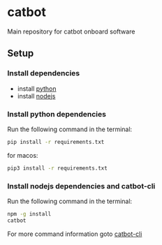 # catbot
Main repository for catbot onboard software

## Setup
### Install dependencies
* install [python](https://www.python.org/downloads/)
* install [nodejs](https://nodejs.org/en/download/)
### Install python dependencies
Run the following command in the terminal:
```bash
pip install -r requirements.txt
```
for macos:
```bash
pip3 install -r requirements.txt
```
### Install nodejs dependencies and catbot-cli
Run the following command in the terminal:
```bash
npm -g install
catbot
```

For more command information goto [catbot-cli](cli/README.md)
